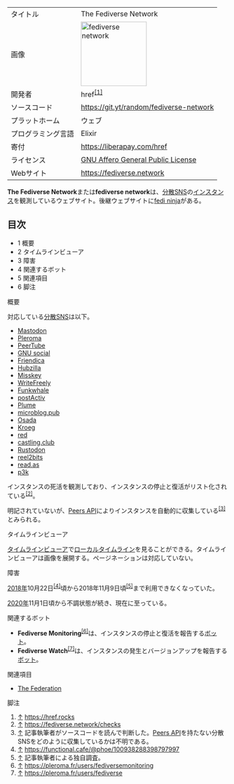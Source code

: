 <div class="mw-parser-output">

|                    |                                                                                                                                                                                                                                                                                                                                                                                                                                                      |
|--------------------|------------------------------------------------------------------------------------------------------------------------------------------------------------------------------------------------------------------------------------------------------------------------------------------------------------------------------------------------------------------------------------------------------------------------------------------------------|
| タイトル           | The Fediverse Network                                                                                                                                                                                                                                                                                                                                                                                                                                |
| 画像               | <a href="/%E3%83%95%E3%82%A1%E3%82%A4%E3%83%AB:Fediverse_network_logo.png" class="image" title="fediverse network"><img src="/images/thumb/f/f4/Fediverse_network_logo.png/150px-Fediverse_network_logo.png" srcset="/images/thumb/f/f4/Fediverse_network_logo.png/225px-Fediverse_network_logo.png 1.5x, /images/thumb/f/f4/Fediverse_network_logo.png/300px-Fediverse_network_logo.png 2x" width="150" height="147" alt="fediverse network" /></a> |
| 開発者             | href<sup>[\[1\]](#cite_note-1)</sup>                                                                                                                                                                                                                                                                                                                                                                                                                 |
| ソースコード       | <a href="https://git.yt/random/fediverse-network" class="external free" rel="nofollow">https://git.yt/random/fediverse-network</a>                                                                                                                                                                                                                                                                                                                   |
| プラットホーム     | ウェブ                                                                                                                                                                                                                                                                                                                                                                                                                                               |
| プログラミング言語 | Elixir                                                                                                                                                                                                                                                                                                                                                                                                                                               |
| 寄付               | <a href="https://liberapay.com/href" class="external free" rel="nofollow">https://liberapay.com/href</a>                                                                                                                                                                                                                                                                                                                                             |
| ライセンス         | [GNU Affero General Public License](/GNU_Affero_General_Public_License "GNU Affero General Public License")                                                                                                                                                                                                                                                                                                                                          |
| Webサイト          | <a href="https://fediverse.network" class="external free" rel="nofollow">https://fediverse.network</a>                                                                                                                                                                                                                                                                                                                                               |

  
**The Fediverse Network**または**fediverse network**は、[分散SNS](/%E5%88%86%E6%95%A3SNS "分散SNS")の[インスタンス](/%E3%82%A4%E3%83%B3%E3%82%B9%E3%82%BF%E3%83%B3%E3%82%B9 "インスタンス")を観測しているウェブサイト。後継ウェブサイトに[fedi ninja](/Fedi_ninja "Fedi ninja")がある。

<div class="toc">

<div class="toctitle" lang="ja" dir="ltr">

## 目次

</div>

-   1
    概要
-   2
    タイムラインビューア
-   3
    障害
-   4
    関連するボット
-   5
    関連項目
-   6
    脚注

</div>

概要

対応している[分散SNS](/%E5%88%86%E6%95%A3SNS "分散SNS")は以下。

-   [Mastodon](/Mastodon "Mastodon")
-   [Pleroma](/Pleroma "Pleroma")
-   [PeerTube](/PeerTube "PeerTube")
-   [GNU social](/GNU_social "GNU social")
-   [Friendica](/Friendica "Friendica")
-   <a href="/Hubzilla" class="new" title="Hubzilla (存在しないページ)">Hubzilla</a>
-   [Misskey](/Misskey "Misskey")
-   <a href="/WriteFreely" class="new" title="WriteFreely (存在しないページ)">WriteFreely</a>
-   <a href="/Funkwhale" class="new" title="Funkwhale (存在しないページ)">Funkwhale</a>
-   [postActiv](/PostActiv "PostActiv")
-   [Plume](/Plume "Plume")
-   [microblog.pub](/Microblog.pub "Microblog.pub")
-   <a href="/Osada" class="new" title="Osada (存在しないページ)">Osada</a>
-   <a href="/Kroeg" class="new" title="Kroeg (存在しないページ)">Kroeg</a>
-   <a href="/Red" class="new" title="Red (存在しないページ)">red</a>
-   <a href="/Castling.club" class="new" title="Castling.club (存在しないページ)">castling.club</a>
-   [Rustodon](/Rustodon "Rustodon")
-   <a href="/Reel2bits" class="new" title="Reel2bits (存在しないページ)">reel2bits</a>
-   <a href="/Read.as" class="new" title="Read.as (存在しないページ)">read.as</a>
-   <a href="/P3k" class="new" title="P3k (存在しないページ)">p3k</a>

インスタンスの死活を観測しており、インスタンスの停止と復活がリスト化されている<sup>[\[2\]](#cite_note-2)</sup>。

明記されていないが、[Peers API](/Peers_API "Peers API")によりインスタンスを自動的に収集している<sup>[\[3\]](#cite_note-3)</sup>とみられる。

タイムラインビューア

[タイムラインビューア](/%E3%82%BF%E3%82%A4%E3%83%A0%E3%83%A9%E3%82%A4%E3%83%B3%E3%83%93%E3%83%A5%E3%83%BC%E3%82%A2 "タイムラインビューア")で[ローカルタイムライン](/%E3%83%AD%E3%83%BC%E3%82%AB%E3%83%AB%E3%82%BF%E3%82%A4%E3%83%A0%E3%83%A9%E3%82%A4%E3%83%B3 "ローカルタイムライン")を見ることができる。タイムラインビューアは画像を展開する。ページネーションは対応していない。

障害

[2018年](/2018%E5%B9%B4 "2018年")10月22日<sup>[\[4\]](#cite_note-4)</sup>頃から2018年11月9日頃<sup>[\[5\]](#cite_note-5)</sup>まで利用できなくなっていた。

<a href="/2020%E5%B9%B4" class="new" title="2020年 (存在しないページ)">2020年</a>11月1日頃から不調状態が続き、現在に至っている。

関連するボット

-   **Fediverse Monitoring**<sup>[\[6\]](#cite_note-6)</sup>は、インスタンスの停止と復活を報告する[ボット](/Bot "Bot")。
-   **Fediverse Watch**<sup>[\[7\]](#cite_note-7)</sup>は、インスタンスの発生とバージョンアップを報告する[ボット](/Bot "Bot")。

関連項目

-   [The Federation](/The_Federation "The Federation")

脚注

<div class="mw-references-wrap">

1.  [↑](#cite_ref-1)
    <a href="https://href.rocks" class="external free" rel="nofollow">https://href.rocks</a>
2.  [↑](#cite_ref-2)
    <a href="https://fediverse.network/checks" class="external free" rel="nofollow">https://fediverse.network/checks</a>
3.  [↑](#cite_ref-3)
    記事執筆者がソースコードを読んで判断した。[Peers API](/Peers_API "Peers API")を持たない分散SNSをどのように収集しているかは不明である。
4.  [↑](#cite_ref-4)
    <a href="https://functional.cafe/@phoe/100938288398797997" class="external free" rel="nofollow">https://functional.cafe/@phoe/100938288398797997</a>
5.  [↑](#cite_ref-5)
    記事執筆者による独自調査。
6.  [↑](#cite_ref-6)
    <a href="https://pleroma.fr/users/fediversemonitoring" class="external free" rel="nofollow">https://pleroma.fr/users/fediversemonitoring</a>
7.  [↑](#cite_ref-7)
    <a href="https://pleroma.fr/users/fediverse" class="external free" rel="nofollow">https://pleroma.fr/users/fediverse</a>

</div>

</div>
